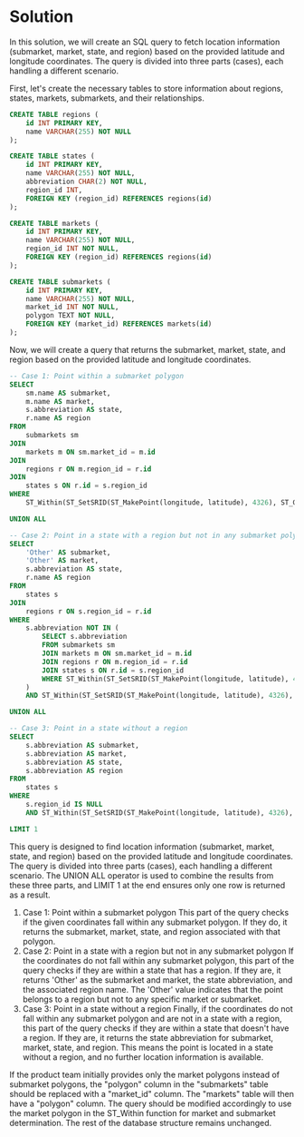 # Solution

In this solution, we will create an SQL query to fetch location information (submarket, market, state, and region) based on the provided latitude and longitude coordinates. The query is divided into three parts (cases), each handling a different scenario.

First, let's create the necessary tables to store information about regions, states, markets, submarkets, and their relationships.

```sql
CREATE TABLE regions (
    id INT PRIMARY KEY,
    name VARCHAR(255) NOT NULL
);

CREATE TABLE states (
    id INT PRIMARY KEY,
    name VARCHAR(255) NOT NULL,
    abbreviation CHAR(2) NOT NULL,
    region_id INT,
    FOREIGN KEY (region_id) REFERENCES regions(id)
);

CREATE TABLE markets (
    id INT PRIMARY KEY,
    name VARCHAR(255) NOT NULL,
    region_id INT NOT NULL,
    FOREIGN KEY (region_id) REFERENCES regions(id)
);

CREATE TABLE submarkets (
    id INT PRIMARY KEY,
    name VARCHAR(255) NOT NULL,
    market_id INT NOT NULL,
    polygon TEXT NOT NULL,
    FOREIGN KEY (market_id) REFERENCES markets(id)
);
```
Now, we will create a query that returns the submarket, market, state, and region based on the provided latitude and longitude coordinates.

```sql
-- Case 1: Point within a submarket polygon
SELECT 
    sm.name AS submarket,
    m.name AS market,
    s.abbreviation AS state,
    r.name AS region
FROM 
    submarkets sm
JOIN 
    markets m ON sm.market_id = m.id
JOIN 
    regions r ON m.region_id = r.id
JOIN 
    states s ON r.id = s.region_id
WHERE 
    ST_Within(ST_SetSRID(ST_MakePoint(longitude, latitude), 4326), ST_GeomFromText(sm.polygon, 4326))

UNION ALL

-- Case 2: Point in a state with a region but not in any submarket polygon
SELECT 
    'Other' AS submarket,
    'Other' AS market,
    s.abbreviation AS state,
    r.name AS region
FROM 
    states s
JOIN 
    regions r ON s.region_id = r.id
WHERE 
    s.abbreviation NOT IN (
        SELECT s.abbreviation
        FROM submarkets sm
        JOIN markets m ON sm.market_id = m.id
        JOIN regions r ON m.region_id = r.id
        JOIN states s ON r.id = s.region_id
        WHERE ST_Within(ST_SetSRID(ST_MakePoint(longitude, latitude), 4326), ST_GeomFromText(sm.polygon, 4326))
    )
    AND ST_Within(ST_SetSRID(ST_MakePoint(longitude, latitude), 4326), ST_GeomFromText(s.boundary_polygon, 4326))

UNION ALL

-- Case 3: Point in a state without a region
SELECT 
    s.abbreviation AS submarket,
    s.abbreviation AS market,
    s.abbreviation AS state,
    s.abbreviation AS region
FROM 
    states s
WHERE 
    s.region_id IS NULL
    AND ST_Within(ST_SetSRID(ST_MakePoint(longitude, latitude), 4326), ST_GeomFromText(s.boundary_polygon, 4326))

LIMIT 1
```

This query is designed to find location information (submarket, market, state, and region) based on the provided latitude and longitude coordinates. The query is divided into three parts (cases), each handling a different scenario. The UNION ALL operator is used to combine the results from these three parts, and LIMIT 1 at the end ensures only one row is returned as a result.

1. Case 1: Point within a submarket polygon
This part of the query checks if the given coordinates fall within any submarket polygon. If they do, it returns the submarket, market, state, and region associated with that polygon.
2. Case 2: Point in a state with a region but not in any submarket polygon
If the coordinates do not fall within any submarket polygon, this part of the query checks if they are within a state that has a region. If they are, it returns 'Other' as the submarket and market, the state abbreviation, and the associated region name. The 'Other' value indicates that the point belongs to a region but not to any specific market or submarket.
3. Case 3: Point in a state without a region
Finally, if the coordinates do not fall within any submarket polygon and are not in a state with a region, this part of the query checks if they are within a state that doesn't have a region. If they are, it returns the state abbreviation for submarket, market, state, and region. This means the point is located in a state without a region, and no further location information is available.


If the product team initially provides only the market polygons instead of submarket polygons, the "polygon" column in the "submarkets" table should be replaced with a "market_id" column. The "markets" table will then have a "polygon" column. The query should be modified accordingly to use the market polygon in the ST_Within function for market and submarket determination. The rest of the database structure remains unchanged.